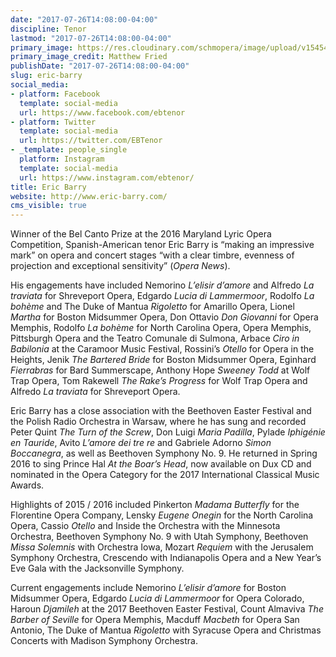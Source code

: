 ```yaml
---
date: "2017-07-26T14:08:00-04:00"
discipline: Tenor
lastmod: "2017-07-26T14:08:00-04:00"
primary_image: https://res.cloudinary.com/schmopera/image/upload/v1545409169/media/webhook-uploads/1501092236644/2017-07-26---Eric-Barry.jpg.jpg
primary_image_credit: Matthew Fried
publishDate: "2017-07-26T14:08:00-04:00"
slug: eric-barry
social_media:
- platform: Facebook
  template: social-media
  url: https://www.facebook.com/ebtenor
- platform: Twitter
  template: social-media
  url: https://twitter.com/EBTenor
- _template: people_single
  platform: Instagram
  template: social-media
  url: https://www.instagram.com/ebtenor/
title: Eric Barry
website: http://www.eric-barry.com/
cms_visible: true
---
```


Winner of the Bel Canto Prize at the 2016 Maryland Lyric Opera Competition, Spanish-American tenor Eric Barry is “making an impressive mark” on opera and concert stages “with a clear timbre, evenness of projection and exceptional sensitivity” (*Opera News*).

His engagements have included Nemorino *L’elisir d’amore* and Alfredo *La traviata* for Shreveport Opera, Edgardo *Lucia di Lammermoor*, Rodolfo *La bohème* and The Duke of Mantua *Rigoletto* for Amarillo Opera, Lionel *Martha* for Boston Midsummer Opera, Don Ottavio *Don Giovanni* for Opera Memphis, Rodolfo *La bohème* for North Carolina Opera, Opera Memphis, Pittsburgh Opera and the Teatro Comunale di Sulmona, Arbace *Ciro in Babilonia* at the Caramoor Music Festival, Rossini’s *Otello* for Opera in the Heights, Jenik *The Bartered Bride* for Boston Midsummer Opera, Eginhard *Fierrabras* for Bard Summerscape, Anthony Hope *Sweeney Todd* at Wolf Trap Opera, Tom Rakewell *The Rake’s Progress* for Wolf Trap Opera and Alfredo *La traviata* for Shreveport Opera.

Eric Barry has a close association with the Beethoven Easter Festival and the Polish Radio Orchestra in Warsaw, where he has sung and recorded Peter Quint *The Turn of the Screw*, Don Luigi *Maria Padilla*, Pylade *Iphigénie en Tauride*, Avito *L’amore dei tre re* and Gabriele Adorno *Simon Boccanegra*, as well as Beethoven Symphony No. 9. He returned in Spring 2016 to sing Prince Hal *At the Boar’s Head*, now available on Dux CD and nominated in the Opera Category for the 2017 International Classical Music Awards.

Highlights of 2015 / 2016 included Pinkerton *Madama Butterfly* for the Florentine Opera Company, Lensky *Eugene Onegin* for the North Carolina Opera, Cassio *Otello* and Inside the Orchestra with the Minnesota Orchestra, Beethoven Symphony No. 9 with Utah Symphony, Beethoven *Missa Solemnis* with Orchestra Iowa, Mozart *Requiem* with the Jerusalem Symphony Orchestra, Crescendo with Indianapolis Opera and a New Year’s Eve Gala with the Jacksonville Symphony.

Current engagements include Nemorino *L’elisir d’amore* for Boston Midsummer Opera, Edgardo *Lucia di Lammermoor* for Opera Colorado, Haroun *Djamileh* at the 2017 Beethoven Easter Festival, Count Almaviva *The Barber of Seville* for Opera Memphis, Macduff *Macbeth* for Opera San Antonio, The Duke of Mantua *Rigoletto* with Syracuse Opera and Christmas Concerts with Madison Symphony Orchestra.
